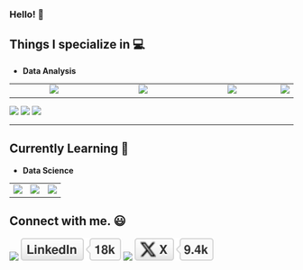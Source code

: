    ###   Hello! :wave:

## Things I specialize in :computer:

- **Data Analysis**
<table>
<tbody>
 <tr>
<td align="center" width="33%">
<img height=60px src="https://www.vectorlogo.zone/logos/python/python-ar21.svg"> 
</td>

<td align="center" width="33%">
<img height=80px src="https://raw.githubusercontent.com/isocpp/logos/master/cpp_logo.png"> 
</td>
   
<td align="center" width="33%">
<img height=60px src="https://www.vectorlogo.zone/logos/postgresql/postgresql-ar21.svg"> 
</td>

<td align="center" width="33%">
<img height=60px src="https://www.vectorlogo.zone/logos/mysql/mysql-ar21.svg"> 
</td>

</tr>

</tbody>
</table>
 <tr>
<td align="center" width="33%">
<img height=60px src="https://www.vectorlogo.zone/logos/javascript/javascript-ar21.svg"> 
</td>

<td align="center" width="33%">
<img height=60px src="https://www.vectorlogo.zone/logos/postgresql/postgresql-ar21.svg"> 
</td>

<td align="center" width="33%">
<img height=60px src="https://www.vectorlogo.zone/logos/mysql/mysql-ar21.svg"> 
</td>

</tr>

</tbody>
</table>

<hr>

## Currently Learning :beginner:

- **Data Science**

<table>
<tbody>
 <tr>
<td align="center" width="33%">
<img height=60px src="https://www.vectorlogo.zone/logos/numpy/numpy-ar21.svg"> 
</td>

<td align="center" width="33%">
<img height=60px src="https://upload.wikimedia.org/wikipedia/commons/e/ed/Pandas_logo.svg"> 
</td>

<td align="center" width="33%">
<img height=80px src="https://www.vectorlogo.zone/logos/opencv/opencv-ar21.svg"> 
</td>
</tr>

</tbody>
</table>

## Connect with me. :smiley:

<p>
<a href="https://github.com/BhuvaneshDaran"><img src="https://img.shields.io/badge/-Emmadi_Divya_Srujana-black?logo=github&style=flat-square"/></a>
<a href="https://www.linkedin.com/in/bhuvanendiran/"><img src="https://github.com/terrytangyuan/terrytangyuan/blob/master/imgs/linkedin.svg"></a>
<a href="mailto:bhuvansvs8207@live.com"><img src="https://img.shields.io/badge/-edsrujana1@gmail.com-black?logo=gmail&style=flat-square"/></a>
<a href="https://twitter.com/Bhuvanesh_Daran"><img src="https://github.com/terrytangyuan/terrytangyuan/blob/master/imgs/twitter.svg"/></a>
</p>
